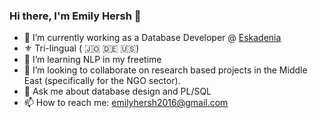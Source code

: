 ### Hi there, I'm Emily Hersh 👋


- 🔭 I’m currently working as a Database Developer @ [Eskadenia](https://www.eskadenia.com) 
- :fleur_de_lis: Tri-lingual ( :jordan: :de: :us:)
- 🌱 I’m learning NLP in my freetime
- 👯 I’m looking to collaborate on research based projects in the Middle East (specifically for the NGO sector). 
- 💬 Ask me about database design and PL/SQL
- 📫 How to reach me: emilyhersh2016@gmail.com


